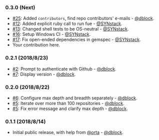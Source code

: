 ### 0.3.0 (Next)

* [#25](https://github.com/dblock/fue/pull/25): Added `contributors`, find repo contributors' e-mails - [@dblock](https://github.com/dblock).
* [#12](https://github.com/dblock/fue/issues/12): Added explicit ruby call to run fue - [@SYNstack](https://github.com/SYNstack).
* [#13](https://github.com/dblock/fue/issues/13): Changed shell tests to be OS-neutral - [@SYNstack](https://github.com/SYNstack).
* [#16](https://github.com/dblock/fue/issues/16): Setup Windows CI - [@SYNstack](https://github.com/synstack).
* [#17](https://github.com/dblock/fue/issues/19): Fix open-ended dependencies in gemspec - [@SYNstack](https://github.com/synstack).
* Your contribution here.

### 0.2.1 (2018/8/23)

* [#2](https://github.com/dblock/fue/issues/2): Prompt to authenticate with Github - [@dblock](https://github.com/dblock).
* [#7](https://github.com/dblock/fue/issues/7): Display version - [@dblock](https://github.com/dblock).

### 0.2.0 (2018/8/22)

* [#6](https://github.com/dblock/fue/issues/6): Configure max depth and breadth separately - [@dblock](https://github.com/dblock).
* [#5](https://github.com/dblock/fue/issues/5): Iterate over more than 100 repositories - [@dblock](https://github.com/dblock).
* [#5](https://github.com/dblock/fue/issues/5): Fix error message and clarify max depth - [@dblock](https://github.com/dblock).

### 0.1.1 (2018/8/14)

* Initial public release, with help from [@orta](https://github.com/orta) - [@dblock](https://github.com/dblock).

